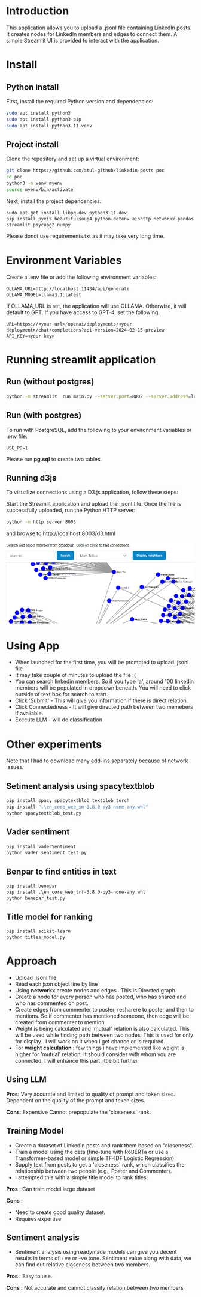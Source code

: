 # Introduction

This application allows you to upload a .jsonl file containing LinkedIn posts. It creates nodes for LinkedIn members and edges to connect them. A simple Streamlit UI is provided to interact with the application.

# Install


## Python install
First, install the required Python version and dependencies:

```sh
sudo apt install python3
sudo apt install python3-pip
sudo apt install python3.11-venv
```

## Project install
Clone the repository and set up a virtual environment:

```sh
git clone https://github.com/atul-github/linkedin-posts poc
cd poc
python3 -m venv myenv
source myenv/bin/activate
```

Next, install the project dependencies:

```
sudo apt-get install libpq-dev python3.11-dev
pip install pyvis beautifulsoup4 python-dotenv aiohttp networkx pandas streamlit psycopg2 numpy

```
Please donot use requirements.txt as it may take very long time.


# Environment Variables
Create a .env file or add the following environment variables:

```
OLLAMA_URL=http://localhost:11434/api/generate
OLLAMA_MODEL=llama3.1:latest
```
If OLLAMA_URL is set, the application will use OLLAMA. Otherwise, it will default to GPT. 
If you have access to GPT-4, set the following:
```
URL=https://<your url>/openai/deployments/<your deployment>/chat/completions?api-version=2024-02-15-preview
API_KEY=<your key>
```

# Running streamlit application

## Run (without postgres)

```sh
python -m streamlit  run main.py --server.port=8002 --server.address=localhost --server.maxUploadSize=900
```

## Run (with postgres)

To run with PostgreSQL, add the following to your environment variables or .env file:

```
USE_PG=1
```
Please run **pg.sql** to create two tables.


## Running d3js
To visualize connections using a D3.js application, follow these steps:

Start the Streamlit application and upload the .jsonl file.
    Once the file is successfully uploaded, run the Python HTTP server:

    
```sh
python -m http.server 8003
```

and browse to http://localhost:8003/d3.html 

![alt text](image-1.png)

# Using App

* When launched for the first time, you will be prompted to upload .jsonl file
* It may take couple of minutes to upload the file :(
* You can search linkedin members. So if you type 'a', around 100 linkedin members will be populated in dropdown beneath. You will need to click outside of text box for search to start.
* Click 'Submit' - This will give you information if there is direct relation.
* Click Connectedness - It will give directed path between two memebers if available.
* Execute LLM - will do classification

# Other experiments

Note that I had to download many add-ins separately because of network issues.

## Setiment analysis using spacytextblob

```sh
pip install spacy spacytextblob textblob torch
pip install ".\en_core_web_sm-3.8.0-py3-none-any.whl"
python spacytextblob_test.py
```

## Vader sentiment

```sh
pip install vaderSentiment
python vader_sentiment_test.py
```

## Benpar to find entities in text
```
pip install benepar
pip install .\en_core_web_trf-3.8.0-py3-none-any.whl
python benepar_test.py
```

## Title model for ranking
```
pip install scikit-learn
python titles_model.py
```

# Approach

* Upload .jsonl file
* Read each json object line by line
* Using **networkx** create nodes and edges . This is Directed graph.
* Create a node for every person who has posted, who has shared and who has commented on post.
* Create edges from commenter to poster, resharere to poster and then to mentions. So if commenter has mentioned someone, then edge will be created from commenter to mention.
* Weight is being calculated and 'mutual' relation is also calculated. This will be used while finding path between two nodes. This is used for only for display . I will work on it when I get chance or is required.
* For **weight calculation** : few things i have implemented like weight is higher for 'mutual' relation. It should consider with whom you are connected. I will enhance this part little bit further

## Using LLM

**Pros**: 
Very accurate and limited to quality of prompt and token sizes.
Dependent on the quality of the prompt and token sizes.

**Cons**: 
Expensive
Cannot prepopulate the 'closeness' rank.


## Training Model
* Create a dataset of LinkedIn posts and rank them based on "closeness".
* Train a model using the data (fine-tune with RoBERTa or use a Transformer-based model or simple TF-IDF Logistic Regression).
* Supply text from posts to get a 'closeness' rank, which classifies the relationship between two people (e.g., Poster and Commenter).
* I attempted this with a simple title model to rank titles.

**Pros** : 
Can train model large dataset

**Cons** : 
* Need to create good quality dataset.
* Requires expertise. 

## Sentiment analysis

* Sentiment analysis using readymade models can give you decent results in terms of +ve or -ve tone. Sentiment value along with data, we can find out relative closeness between two members.

**Pros** : 
Easy to use.

**Cons** : 
Not accurate and cannot classify relation between two members





















